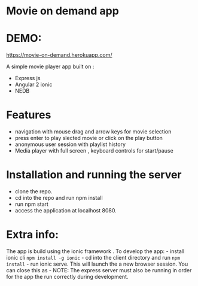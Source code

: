 # Movie on demand app

# DEMO:
https://movie-on-demand.herokuapp.com/

A simple movie player app built on :
 - Express js 
 -  Angular 2 ionic 
 - NEDB


# Features

   - navigation with mouse drag and arrow keys for movie selection
   - press enter to play slected movie or click on the play button
  - anonymous user session with playlist history
  - Media player with full screen , keyboard controls for start/pause

# Installation and running the server 


  - clone the repo.
  - cd into the repo and run npm install
  - run npm start
  - access the application at localhost 8080.
  
# Extra info:

The app is build using the ionic framework . To develop the app:
    - install ionic cli `npm install -g ionic`
    - cd into the client directory and run `npm install`
    - run ionic serve. This will launch the a new browser session. You can close this as 
    - NOTE: The express server must also be running in order for the app the run correctly during development.
